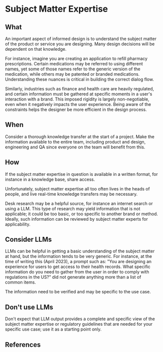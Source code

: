# Subject Matter Expertise

## What

An important aspect of informed design is to understand the subject matter of the product or service you are designing. Many design decisions will be dependent on that knowledge.&#x20;

For instance, imagine you are creating an application to refill pharmacy prescriptions. Certain medications may be referred to using different names, yet some of those names refer to the generic version of the medication, while others may be patented or branded medications. Understanding these nuances is critical in building the correct dialog flow. &#x20;

Similarly, industries such as finance and health care are heavily regulated, and certain information must be gathered at specific moments in a user's interaction with a brand. This imposed rigidity is largely non-negotiable, even when it negatively impacts the user experience. Being aware of the constraints helps the designer be more efficient in the design process. &#x20;

## When

Consider a thorough knowledge transfer at the start of a project. Make the information available to the entire team, including product and design, engineering and QA since everyone on the team will benefit from this. &#x20;

## How

If the subject matter expertise in question is available in a written format, for instance in a knowledge base, share access.&#x20;

Unfortunately, subject matter expertise all too often lives in the heads of people, and live real-time knowledge transfers may be necessary.&#x20;

Desk research may be a helpful source, for instance an internet search or using a LLM. This type of research may yield information that is not applicable; it could be too basic, or too specific to another brand or method. Ideally, such information can be reviewed by subject matter experts for applicability.&#x20;

## Consider LLMs

LLMs can be helpful in getting a basic understanding of the subject matter at hand, but the information tends to be very generic. For instance, at the time of writing this (April 2023), a prompt such as: "You are designing an experience for users to get access to their health records. What specific information do you need to gather from the user in order to comply with regulations in the US?" did not generate anything more than a list of common items.

The information need to be verified and may be specific to the use case. &#x20;

## Don't use LLMs

Don't expect that LLM output provides a complete and specific view of the subject matter expertise or regulatory guidelines that are needed for your specific use case; use it as a starting point only. &#x20;

## References

